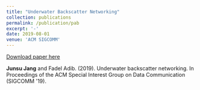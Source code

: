 ```yaml
---
title: "Underwater Backscatter Networking"
collection: publications
permalink: /publication/pab
excerpt: '-'
date: 2019-08-01
venue: 'ACM SIGCOMM'
---
```


[Download paper here](https://dl.acm.org/citation.cfm?id=3342091)

<strong>Junsu Jang</strong> and Fadel Adib. (2019). Underwater backscatter networking. In Proceedings of the ACM Special Interest Group on Data Communication (SIGCOMM '19).